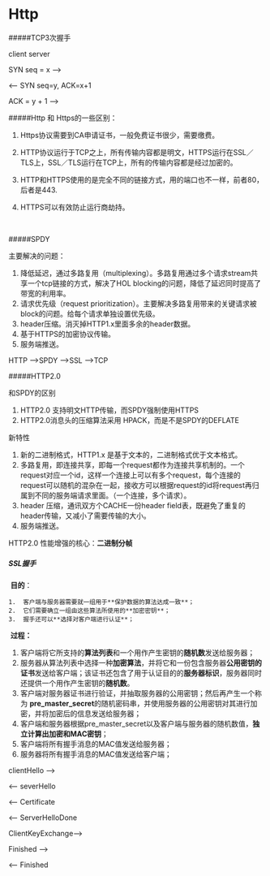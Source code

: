 # Http

#####TCP3次握手

client          server

SYN seq = x —>

<— SYN seq=y, ACK=x+1

ACK = y + 1 —>



#####Http 和 Https的一些区别：

1. Https协议需要到CA申请证书，一般免费证书很少，需要缴费。

2. HTTP协议运行于TCP之上，所有传输内容都是明文，HTTPS运行在SSL／TLS上，SSL／TLS运行在TCP上，所有的传输内容都是经过加密的。

3. HTTP和HTTPS使用的是完全不同的链接方式，用的端口也不一样，前者80，后者是443.

4. HTTPS可以有效防止运行商劫持。

   ​

#####SPDY

主要解决的问题：

1. 降低延迟，通过多路复用（multiplexing）。多路复用通过多个请求stream共享一个tcp链接的方式，解决了HOL blocking的问题，降低了延迟同时提高了带宽的利用率。
2. 请求优先级（request prioritization）。主要解决多路复用带来的关键请求被block的问题。给每个请求单独设置优先级。
3. header压缩。消灭掉HTTP1.x里面多余的header数据。
4. 基于HTTPS的加密协议传输。
5. 服务端推送。

HTTP —>SPDY —>SSL —>TCP



#####HTTP2.0

和SPDY的区别

1. HTTP2.0 支持明文HTTP传输，而SPDY强制使用HTTPS
2. HTTP2.0消息头的压缩算法采用 HPACK，而是不是SPDY的DEFLATE

新特性

1. 新的二进制格式，HTTP1.x 是基于文本的，二进制格式优于文本格式。
2. 多路复用，即连接共享，即每一个request都作为连接共享机制的。一个request对应一个id，这样一个连接上可以有多个request，每个连接的request可以随机的混杂在一起，接收方可以根据request的id将request再归属到不同的服务端请求里面。（一个连接，多个请求）。
3. header 压缩，通讯双方个CACHE一份header field表，既避免了重复的header传输，又减小了需要传输的大小。
4. 服务端推送。

HTTP2.0 性能增强的核心：**二进制分帧**



##### SSL握手

​	**目的**：

	1.	客户端与服务器需要就一组用于**保护数据的算法达成一致**；
	2.	它们需要确立一组由这些算法所使用的**加密密钥**；
	3.	握手还可以**选择对客户端进行认证**；



​	**过程：**

1.  客户端将它所支持的**算法列表**和一个用作产生密钥的**随机数**发送给服务器；
2.  服务器从算法列表中选择一种**加密算法**，并将它和一份包含服务器**公用密钥的证书**发送给客户端；该证书还包含了用于认证目的的**服务器标识**，服务器同时还提供一个用作产生密钥的**随机数**。
3.  客户端对服务器证书进行验证，并抽取服务器的公用密钥；然后再产生一个称为 **pre_master_secret**的随机密码串，并使用服务器的公用密钥对其进行加密，并将加密后的信息发送给服务器；
4.  客户端和服务器根据pre_master_secret以及客户端与服务器的随机数值，**独立计算出加密和MAC密钥**；
5.  客户端将所有握手消息的MAC值发送给服务器；
6.  服务器将所有握手消息的MAC值发送给客户端；



clientHello —> 

<— severHello

<— Certificate

<— ServerHelloDone

ClientKeyExchange—>

Finished —>

<— Finished